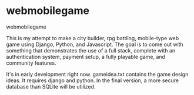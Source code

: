 # webmobilegame
webmobilegame

This is my attempt to make a city builder, rpg battling, mobile-type web game using Django, Python, and Javascript. The goal is to come out with something
that demonstrates the use of a full stack, complete with an authentication system, payment setup, a fully playable game, and community features.

It's in early development right now. gameidea.txt contains the game design ideas. It requires django and python. In the final version, a more secure
database than SQLite will be utilized.
